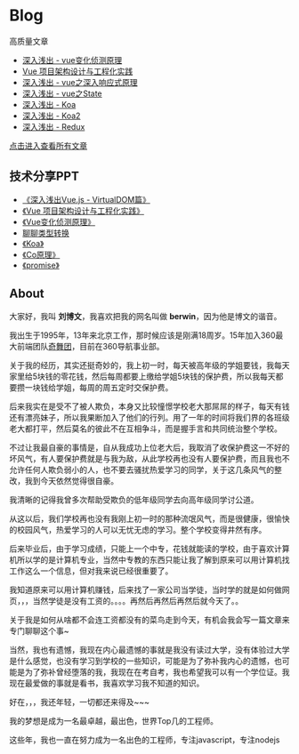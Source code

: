 # Blog

高质量文章
* [深入浅出 - vue变化侦测原理](https://github.com/berwin/Blog/issues/17)
* [Vue 项目架构设计与工程化实践](https://github.com/berwin/Blog/issues/14)
* [深入浅出 - vue之深入响应式原理](https://github.com/berwin/Blog/issues/11)
* [深入浅出 - vue之State](https://github.com/berwin/Blog/issues/13)
* [深入浅出 - Koa](https://github.com/berwin/Blog/issues/8)
* [深入浅出 - Koa2](https://github.com/berwin/Blog/issues/9)
* [深入浅出 - Redux](https://github.com/berwin/Blog/issues/4)

[点击进入查看所有文章](https://github.com/berwin/Blog/issues)


## 技术分享PPT

* [《深入浅出Vue.js - VirtualDOM篇》](https://ppt.baomitu.com/p/2afbd5b9)
* [《Vue 项目架构设计与工程化实践》](https://slides.com/berwin/vue-architecture-design-and-engineering-practice/live#/)
* [《Vue变化侦测原理》](https://slides.com/berwin/vue-change-detection/live#/)
* [聊聊类型转换](https://ppt.baomitu.com/p/e6515023)
* [《Koa》](http://berwin.github.io/ppts/koa/)
* [《Co原理》](http://berwin.github.io/ppts/co/)
* [《promise》](http://berwin.github.io/ppts/promise/)

## About

大家好，我叫 **刘博文**，我喜欢把我的网名叫做 **berwin**，因为他是博文的谐音。

我出生于1995年，13年来北京工作，那时候应该是刚满18周岁。15年加入360最大前端团队[奇舞团](http://www.75team.com/)，目前在360导航事业部。

关于我的经历，其实还挺奇妙的，我上初一时，每天被高年级的学姐要钱，我每天家里给5块钱的零花钱，然后每周都要上缴给学姐5块钱的保护费，所以我每天都要攒一块钱给学姐，每周的周五定时交保护费。

后来我实在是受不了被人欺负，本身又比较憧憬学校老大那屌屌的样子，每天有钱还有漂亮妹子，所以我果断加入了他们的行列。用了一年的时间将我们界的各班级老大都打平，然后莫名的彼此不在互相争斗，而是握手言和共同统治整个学校。

不过让我最自豪的事情是，自从我成功上位老大后，我取消了收保护费这一不好的坏风气，有人要保护费就是与我为敌，从此学校再也没有人要保护费，而且我也不允许任何人欺负弱小的人，也不要去骚扰热爱学习的同学，关于这几条风气的整改，我到今天依然觉得很自豪。

我清晰的记得我曾多次帮助受欺负的低年级同学去向高年级同学讨公道。

从这以后，我们学校再也没有我刚上初一时的那种流氓风气，而是很健康，很愉快的校园风气，热爱学习的人可以无忧无虑的学习。整个学校变得井然有序。

后来毕业后，由于学习成绩，只能上一个中专，花钱就能读的学校，由于喜欢计算机所以学的是计算机专业，当然中专教的东西只能让我了解到原来可以用计算机找工作这么一个信息，但对我来说已经很重要了。

我知道原来可以用计算机赚钱，后来找了一家公司当学徒，当时学的就是如何做网页，，，当然学徒是没有工资的。。。。再然后再然后再然后就今天了。。

关于我是如何从啥都不会连工资都没有的菜鸟走到今天，有机会我会写一篇文章来专门聊聊这个事~

当然，我也有遗憾，我现在内心最遗憾的事就是我没有读过大学，没有体验过大学是什么感觉，也没有学习到学校的一些知识，可能是为了弥补我内心的遗憾，也可能是为了弥补曾经堕落的我，我现在在考自考，我也希望我可以有一个学位证。我现在最爱做的事就是看书，我喜欢学习我不知道的知识。

好在，，，我还年轻，一切都还来得及~~~

我的梦想是成为一名最卓越，最出色，世界Top几的工程师。

这些年，我也一直在努力成为一名出色的工程师，专注javascript，专注nodejs
